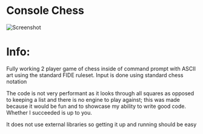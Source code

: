 # Console Chess
![Screenshot](https://github.com/user-attachments/assets/875c1cb3-84a3-4f07-9fff-6837f8a6734a)
# Info:
Fully working 2 player game of chess inside of command prompt with ASCII art using the standard FIDE ruleset.
Input is done using standard chess notation

The code is not very performant as it looks through all squares as opposed to keeping a list and there is no engine to play against; 
this was made because it would be fun and to showcase my ability to write good code. Whether I succeeded is up to you.

It does not use external libraries so getting it up and running should be easy
